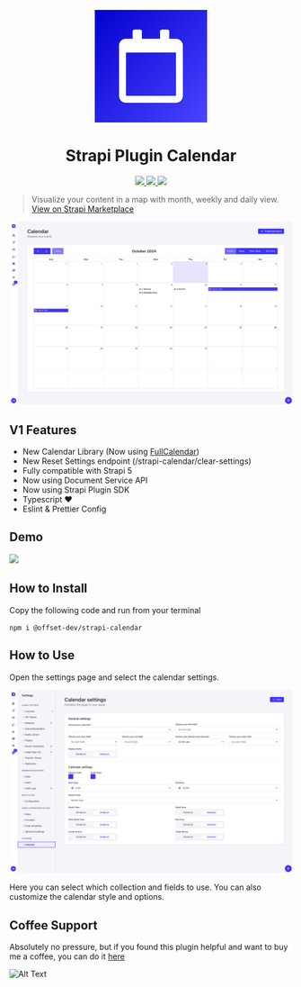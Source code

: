 <p align="center">
  <img src="./assets/logo.png" width="200" alt="Logo" />
</p>
<h1 align="center">Strapi Plugin Calendar</h1>
<p align="center">
  <a href="https://badge.fury.io/js/@offset-dev%2Fstrapi-calendar" target="_blank">
    <img src="https://badge.fury.io/js/@offset-dev%2Fstrapi-calendar.svg" />
  </a>
  <a href="https://github.com/offset-dev/strapi-calendar/actions/workflows/publish.yml" target="_blank">
    <img src="https://github.com/offset-dev/strapi-calendar/actions/workflows/publish.yml/badge.svg" />
  </a>
  <a href="https://github.com/offset-dev/strapi-calendar/actions/workflows/lint.yml" target="_blank">
    <img src="https://github.com/offset-dev/strapi-calendar/actions/workflows/lint.yml/badge.svg" />
  </a>

> Visualize your content in a map with month, weekly and daily view.
> [View on Strapi Marketplace](https://market.strapi.io/plugins/@offset-dev-strapi-calendar)

![](./assets/image.png)

</p>

## V1 Features

- New Calendar Library (Now using [FullCalendar](https://fullcalendar.io))
- New Reset Settings endpoint (/strapi-calendar/clear-settings)
- Fully compatible with Strapi 5
- Now using Document Service API
- Now using Strapi Plugin SDK
- Typescript ♥️
- Eslint & Prettier Config

## Demo

[![](https://cdn.loom.com/sessions/thumbnails/53e30106697044fdb365490a8b48df25-630b2ac775ea1ef6-full-play.gif)](https://www.loom.com/share/53e30106697044fdb365490a8b48df25)

## How to Install

Copy the following code and run from your terminal

```
npm i @offset-dev/strapi-calendar
```

## How to Use

Open the settings page and select the calendar settings.

![](./assets/image2.png)

Here you can select which collection and fields to use.
You can also customize the calendar style and options.

## Coffee Support

Absolutely no pressure, but if you found this plugin helpful and want to buy me a coffee, you can do it [here](https://donate.stripe.com/9AQcPq8MnerG39C8wx)

![Alt Text](https://i.giphy.com/LG1ZZP1Go0D8j7YsWy.webp)
